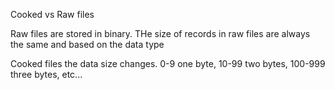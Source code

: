 Cooked vs Raw files

Raw files are stored in binary. THe size of records in raw files are always the
same and based on the data type

Cooked files the data size changes. 0-9 one byte, 10-99 two bytes, 100-999
three bytes, etc...

